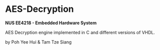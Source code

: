 AES-Decryption
==============
**NUS EE4218 - Embedded Hardware System**

AES Decryption engine implemented in C and different versions of VHDL. 

by Poh Yee Hui & Tam Tze Siang


